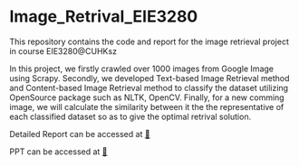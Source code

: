 # Image_Retrival_EIE3280
This repository contains the code and report for the image retrieval project in course EIE3280@CUHKsz

In this project, we firstly crawled over 1000 images from Google Image using Scrapy. Secondly, we developed Text-based Image Retrieval method and Content-based Image Retrieval method to classify the dataset utilizing OpenSource package such as NLTK, OpenCV. Finally, for a new comming image, we will calculate the similarity between it the the representative of each classified dataset so as to give the optimal retrival solution.

Detailed Report can be accessed at [🔗](https://github.com/yoyostudy/Image_Retrival_EIE3280/blob/main/FinalProject/report.pdf)

PPT can be accessed at [🔗](https://github.com/yoyostudy/Image_Retrival_EIE3280/blob/main/FinalProject/ClassPresentation_PPT.pptx)
